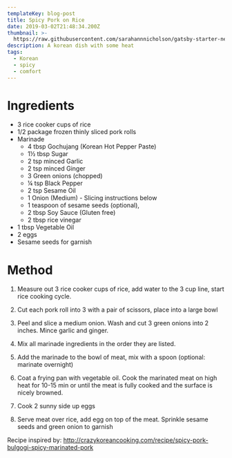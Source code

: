 ```yaml
---
templateKey: blog-post
title: Spicy Pork on Rice
date: 2019-03-02T21:48:34.200Z
thumbnail: >-
  https://raw.githubusercontent.com/sarahannnicholson/gatsby-starter-netlify-cms/master/static/img/spicy_pork_on_rice.jpg
description: A korean dish with some heat
tags:
  - Korean
  - spicy
  - comfort
---
```

# Ingredients

* 3 rice cooker cups of rice
* 1/2 package frozen thinly sliced pork rolls
* Marinade
  * 4 tbsp Gochujang (Korean Hot Pepper Paste) 
  * 1½ tbsp Sugar
  * 2 tsp minced Garlic
  * 2 tsp minced Ginger
  * 3 Green onions (chopped)
  * ¼ tsp Black Pepper
  * 2 tsp Sesame Oil
  * 1 Onion (Medium) - Slicing instructions below
  * 1 teaspoon of sesame seeds (optional), 
  * 2 tbsp Soy Sauce (Gluten free)
  * 2 tbsp rice vinegar
* 1 tbsp Vegetable Oil
* 2 eggs
* Sesame seeds for garnish
   

# Method

1. Measure out 3 rice cooker cups of rice, add water to the 3 cup line, start rice cooking cycle.
2. Cut each pork roll into 3 with a pair of scissors, place into a large bowl
3. Peel and slice a medium onion. Wash and cut 3 green onions into 2 inches. Mince garlic and ginger. 



1. Mix all marinade ingredients in the order they are listed.


5. Add the marinade to the bowl of meat, mix with a spoon (optional: marinate overnight)
6. Coat a frying pan with vegetable oil. Cook the marinated meat on high heat for 10-15 min or until the meat is fully cooked and the surface is nicely browned. 
7. Cook 2 sunny side up eggs 
8. Serve meat over rice, add egg on top of the meat. Sprinkle sesame seeds and green onion to garnish

Recipe inspired by: <http://crazykoreancooking.com/recipe/spicy-pork-bulgogi-spicy-marinated-pork>
